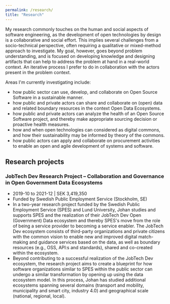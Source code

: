 ```yaml
---
permalink: /research/
title: "Research"
---
```


My research commonly touches on the human and social aspects of software engineering, as the development of open technologies by design is a collaborative and social effort. This implies several challenges from a socio-technical perspective, often requiring a qualitative or mixed-method approach to investigate. My goal, however, goes beyond problem understanding, and is focused on developing knowledge and designing artifacts that can help to address the problem at hand in a real-world context. An iterative process I prefer to do in collaboration with the actors present in the problem context.
<p /><p>

Areas I'm currently investigating include:
<ul>
<li>how public sector can use, develop, and collaborate on Open Source Software in a sustainable manner.</li>
<li>how public and private actors can share and collaborate on (open) data and related boundary resources in the context Open Data Ecosystems.</li>
<li>how public and private actors can analyze the health of an Open Source Software project, and thereby make appropriate sourcing decision or proactive health measures.</li>
<li>how and when open technologies can considered as digital commons, and how their sustainability may be informed by theory of the commons.</li>
<li>how public actors can apply and collaborate on procurement activities to enable an open and agile development of systems and software.</li>
</ul>

## Research projects

### JobTech Dev Research Project – Collaboration and Governance in Open Government Data Ecosystems
* 2019-10 to 2021-12 | SEK 3,419,350
* Funded by Swedish Public Employment Service (Stockholm, SE)
* In a two-year research project funded by the Swedish Public Employment Service (SPES) and Lund University, Johan studies and supports SPES and the realization of their JobTech Dev Open (Government) Data ecosystem and thereby SPES's move from the role of being a service provider to becoming a service enabler. The JobTech Dev ecosystem consists of third-party organizations and private citizens with the common vision to enable new and improved digital match-making and guidance services based on the data, as well as boundary resources (e.g., OSS, API:s and standards), shared and co-created within the ecosystem.
* Beyond contributing to a successful realization of the JobTech Dev ecosystem, the research project aims to create a blueprint for how software organizations similar to SPES within the public sector can undergo a similar transformation by opening up using the data ecosystem model. In this process, Johan has studied additional ecosystems spanning several domains (transport and mobility, municipality and smart city, industry 4.0) and geographical scale (national, regional, local).
